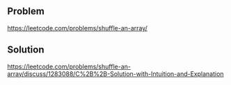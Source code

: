 ## Problem

https://leetcode.com/problems/shuffle-an-array/

## Solution

https://leetcode.com/problems/shuffle-an-array/discuss/1283088/C%2B%2B-Solution-with-Intuition-and-Explanation
